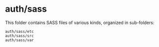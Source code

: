 # auth/sass

This folder contains SASS files of various kinds, organized in sub-folders:

    auth/sass/etc
    auth/sass/src
    auth/sass/var
